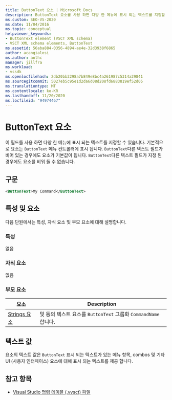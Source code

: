 ```yaml
---
title: ButtonText 요소 | Microsoft Docs
description: ButtonText 요소를 사용 하면 다양 한 메뉴에 표시 되는 텍스트를 지정할 수 있습니다. 다른 텍스트 필드가 지정 된 경우에도 ButtonText 요소는 비워 둘 수 없습니다.
ms.custom: SEO-VS-2020
ms.date: 11/04/2016
ms.topic: conceptual
helpviewer_keywords:
- ButtonText element (VSCT XML schema)
- VSCT XML schema elements, ButtonText
ms.assetid: 56aba884-0356-4894-ae4e-32d3938f6865
author: acangialosi
ms.author: anthc
manager: jillfra
ms.workload:
- vssdk
ms.openlocfilehash: 2db20bb3298a7b849e8bc4a261987c5314a29841
ms.sourcegitcommit: 5027eb5c95e1d2da6d08d208fd6883819ef52d05
ms.translationtype: MT
ms.contentlocale: ko-KR
ms.lasthandoff: 11/20/2020
ms.locfileid: "94974467"
---
```

# <a name="buttontext-element"></a>ButtonText 요소
이 필드를 사용 하면 다양 한 메뉴에 표시 되는 텍스트를 지정할 수 있습니다. 기본적으로 요소는 `ButtonText` 메뉴 컨트롤러에 표시 됩니다. `ButtonText`다른 텍스트 필드가 비어 있는 경우에도 요소가 기본값이 됩니다. `ButtonText`다른 텍스트 필드가 지정 된 경우에도 요소를 비워 둘 수 없습니다.

## <a name="syntax"></a>구문

```xml
<ButtonText>My Command</ButtonText>
```

## <a name="attributes-and-elements"></a>특성 및 요소
 다음 단원에서는 특성, 자식 요소 및 부모 요소에 대해 설명합니다.

### <a name="attributes"></a>특성
 없음

### <a name="child-elements"></a>자식 요소
 없음

### <a name="parent-elements"></a>부모 요소

|요소|Description|
|-------------|-----------------|
|[Strings 요소](../extensibility/strings-element.md)|및 등의 텍스트 요소를 `ButtonText` 그룹화 `CommandName` 합니다.|

## <a name="text-value"></a>텍스트 값
 요소의 텍스트 값은 `ButtonText` 표시 되는 텍스트가 있는 메뉴 항목, combos 및 기타 UI (사용자 인터페이스) 요소에 대해 표시 되는 텍스트를 제공 합니다.

## <a name="see-also"></a>참고 항목
- [Visual Studio 명령 테이블 (.vvsct) 파일](../extensibility/internals/visual-studio-command-table-dot-vsct-files.md)

